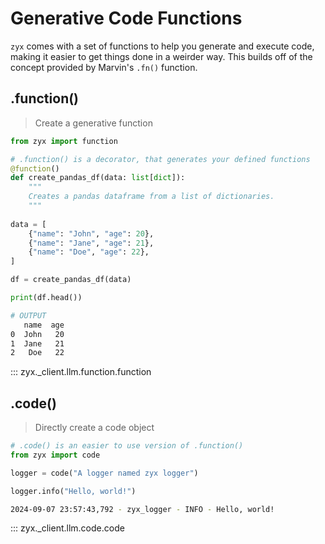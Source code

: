 # **Generative Code Functions**

<code>zyx</code> comes with a set of functions to help you generate and execute code, making it easier to get things done in a weirder way. This builds off of the concept provided by Marvin's <code>.fn()</code> function.

## **.function()**

> Create a generative function

```python
from zyx import function

# .function() is a decorator, that generates your defined functions
@function()
def create_pandas_df(data: list[dict]):
    """
    Creates a pandas dataframe from a list of dictionaries.
    """
    
data = [
    {"name": "John", "age": 20},
    {"name": "Jane", "age": 21},
    {"name": "Doe", "age": 22},
]

df = create_pandas_df(data)

print(df.head())
```

```bash
# OUTPUT
   name  age
0  John   20
1  Jane   21
2   Doe   22
```

::: zyx._client.llm.function.function

## **.code()**

> Directly create a code object

```python
# .code() is an easier to use version of .function()
from zyx import code

logger = code("A logger named zyx logger")

logger.info("Hello, world!")
```

```bash
2024-09-07 23:57:43,792 - zyx_logger - INFO - Hello, world!
```

::: zyx._client.llm.code.code



